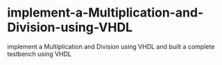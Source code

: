 # implement-a-Multiplication-and-Division-using-VHDL
implement a Multiplication and Division using VHDL and built a complete testbench using VHDL
